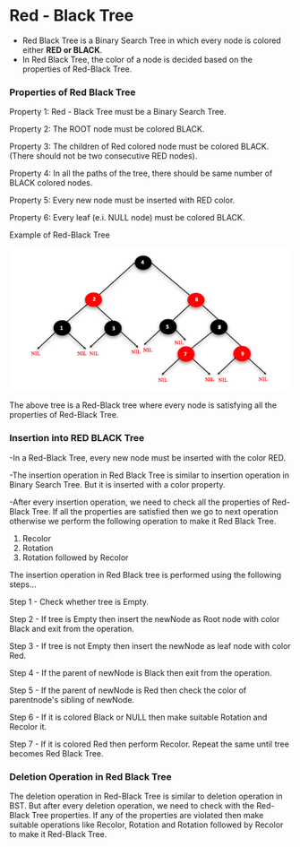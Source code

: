 # Red - Black Tree 

- Red Black Tree is a Binary Search Tree in which every node is colored either **RED or BLACK**.
- In Red Black Tree, the color of a node is decided based on the properties of Red-Black Tree. 
<h3>Properties of Red Black Tree</h3>
<p>
Property 1: Red - Black Tree must be a Binary Search Tree.
  </p>
<p>  
Property 2: The ROOT node must be colored BLACK.
</p>
<p>
Property 3: The children of Red colored node must be colored BLACK. (There should not be two consecutive RED nodes).
  </p>
  <p>
Property 4: In all the paths of the tree, there should be same number of BLACK colored nodes.
  </p>
  <p>
Property 5: Every new node must be inserted with RED color.
  </p>
  <p>
Property 6: Every leaf (e.i. NULL node) must be colored BLACK.
  </p>
  Example of Red-Black Tree
  
  ![Red-Black Tree](https://github.com/Rajeswari-0209/AVL-Tree/blob/main/Red-BlackTree.png)
  <p>
  The above tree is a Red-Black tree where every node is satisfying all the properties of Red-Black Tree.</p>
  
  <h3>Insertion into RED BLACK Tree</h3>
  <p>-In a Red-Black Tree, every new node must be inserted with the color RED.</p>
 <p>-The insertion operation in Red Black Tree is similar to insertion operation in Binary Search Tree. But it is inserted with a color property.</p>
 <p>-After every insertion operation, we need to check all the properties of Red-Black Tree. If all the properties are satisfied then we go to next operation otherwise we perform the following operation to make it Red Black Tree.</p>

1. Recolor
2. Rotation
3. Rotation followed by Recolor
<p>
The insertion operation in Red Black tree is performed using the following steps...</p>
<p>
Step 1 - Check whether tree is Empty.</p>
<p>
Step 2 - If tree is Empty then insert the newNode as Root node with color Black and exit from the operation.</p>
<p>Step 3 - If tree is not Empty then insert the newNode as leaf node with color Red.</p>
<p>Step 4 - If the parent of newNode is Black then exit from the operation.</p>
<p>Step 5 - If the parent of newNode is Red then check the color of parentnode's sibling of newNode.</p>
<p>Step 6 - If it is colored Black or NULL then make suitable Rotation and Recolor it.</p>
<p>Step 7 - If it is colored Red then perform Recolor. Repeat the same until tree becomes Red Black Tree.</p>
<h3>Deletion Operation in Red Black Tree</h3>
<p>The deletion operation in Red-Black Tree is similar to deletion operation in BST. But after every deletion operation, we need to check with the Red-Black Tree properties. If any of the properties are violated then make suitable operations like Recolor, Rotation and Rotation followed by Recolor to make it Red-Black Tree.</p>

